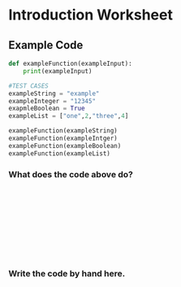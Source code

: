 # Introduction Worksheet

## Example Code

```python
def exampleFunction(exampleInput):
    print(exampleInput)

#TEST CASES
exampleString = "example"
exampleInteger = "12345"
exapmleBoolean = True
exampleList = ["one",2,"three",4]

exampleFunction(exampleString)
exampleFunction(exampleIntger)
exampleFunction(exampleBoolean)
exampleFunction(exampleList)
```

### What does the code above do?

\
\
\
\
\
\
\
&nbsp;

### Write the code by hand here.

\
\
\
\
\
\
\
&nbsp;